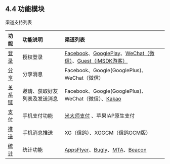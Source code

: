 ## 4.4 功能模块

渠道支持列表

| 功能 | 功能说明 | 渠道列表 |
| :--- | :--- | :--- |
| [登录](login.md) | 授权登录 | [Facebook](../Channel/facebook.md)、[GooglePlay](../Channel/google.md)、[WeChat（微信）](../Channel/wechat.md)、[Guest（iMSDK游客）](../Channel/imsdk.md) |
| [分享](share.md) | 分享消息 | Facebook、Google\(GooglePlus\)、WeChat（微信） |
| [关系链](friend.md) | 邀请、获取好友列表及发送消息 | Facebook、Google\(GooglePlus\)、WeChat（微信）、[Kakao](../Channel/kakao.md) |
| [支付](pay.md) | 手机支付功能 | [米大师支付](../Channel/midas.md) 、苹果IAP原生支付 |
| [推送](push.md) | 手机消息推送 | XG（信鸽）、XGGCM（信鸽GCM版）  |
| [统计](stat.md) | 统计功能 | [AppsFlyer](../Channel/appsflyer.md)、[Bugly](../Channel/bugly.md)、[MTA](../Channel/mta.md)、[Beacon](../Channel/beacon.md) |

